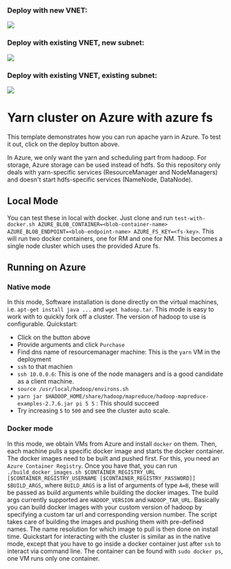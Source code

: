 ### Deploy with new VNET:
<a href="https://portal.azure.com/#create/Microsoft.Template/uri/https%3A%2F%2Fraw.githubusercontent.com%2Fprongs%2Fyarn-azure%2Fmaster%2Fazuredeploy.json" target="_blank">
    <img src="http://azuredeploy.net/deploybutton.png"/>
</a>

### Deploy with existing VNET, new subnet:
<a href="https://portal.azure.com/#create/Microsoft.Template/uri/https%3A%2F%2Fraw.githubusercontent.com%2Fprongs%2Fyarn-azure%2Fmaster%2Fazuredeploy_existing_vnet.json" target="_blank">
    <img src="http://azuredeploy.net/deploybutton.png"/>
</a>

### Deploy with existing VNET, existing subnet:
<a href="https://portal.azure.com/#create/Microsoft.Template/uri/https%3A%2F%2Fraw.githubusercontent.com%2Fprongs%2Fyarn-azure%2Fmaster%2Fazuredeploy_existing_vnet_existing_subnet.json" target="_blank">
    <img src="http://azuredeploy.net/deploybutton.png"/>
</a>


# Yarn cluster on Azure with azure fs

This template demonstrates how you can run apache yarn in Azure. To test it out, click on the deploy button above. 

In Azure, we only want the yarn and scheduling part from hadoop. For storage, Azure storage can be used instead of hdfs. So this repository only deals with yarn-specific services (ResourceManager and NodeManagers) and doesn't start hdfs-specific services (NameNode, DataNode). 

## Local Mode

You can test these in local with docker. Just clone and run `test-with-docker.sh AZURE_BLOB_CONTAINER=<blob-container-name> AZURE_BLOB_ENDPOINT=<blob-endpoint-name> AZURE_FS_KEY=<fs-key>`. This will run two docker containers, one for RM and one for NM. This becomes a single node cluster which uses the provided Azure fs. 

## Running on Azure

### Native mode
In this mode, Software installation is done directly on the virtual machines, i.e. `apt-get install java ...` and `wget hadoop.tar`. This mode is easy to work with to quickly fork off a cluster. The version of hadoop to use is configurable. Quickstart:

* Click on the button above
* Provide arguments and click `Purchase`
* Find dns name of resourcemanager machine: This is the `yarn` VM in the deployment
* `ssh` to that machien
* `ssh 10.0.0.6`: This is one of the node managers and is a good candidate as a client machine. 
* `source /usr/local/hadoop/environs.sh`
* `yarn jar $HADOOP_HOME/share/hadoop/mapreduce/hadoop-mapreduce-examples-2.7.6.jar pi 5 5` : This should succeed
* Try increasing `5` to `500` and see the cluster auto scale. 


### Docker mode
In this mode, we obtain VMs from Azure and install `docker` on them. Then, each machine pulls a specific docker image and starts the docker container. 
The docker images need to be built and pushed first. For this, you need an `Azure Container Registry`. Once you have that, you can run `./build_docker_images.sh $CONTAINER_REGISTRY_URL [$CONTAINER_REGISTRY_USERNAME [$CONTAINER_REGISTRY_PASSWORD]] $BUILD_ARGS`, where `BUILD_ARGS` is a list of arguments of type `A=B`, these will be passed as build arguments while building the docker images. The build args currently supported are `HADOOP_VERSION` and `HADOOP_TAR_URL`. Basically you can build docker images with your custom version of hadoop by specifying a custom tar url and corresponding version number. The script takes care of building the images and pushing them with pre-defined names. The name resolution for which image to pull is then done on install time. Quickstart for interacting with the cluster is similar as in the native mode, except that you have to go inside a docker container just after `ssh` to interact via command line. The container can be found with `sudo docker ps`, one VM runs only one container.
